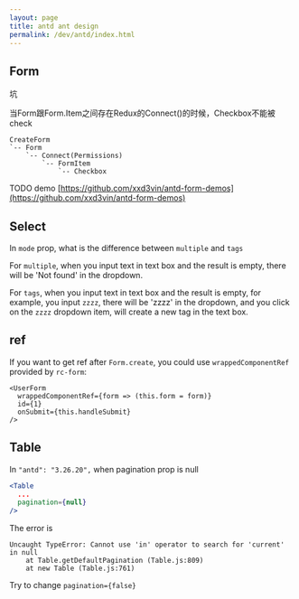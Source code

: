 ```yaml
---
layout: page
title: antd ant design
permalink: /dev/antd/index.html
---
```


## Form

坑

当Form跟Form.Item之间存在Redux的Connect()的时候，Checkbox不能被check

```
CreateForm
`-- Form
    `-- Connect(Permissions)
        `-- FormItem
            `-- Checkbox
```

TODO demo [https://github.com/xxd3vin/antd-form-demos](https://github.com/xxd3vin/antd-form-demos)

## Select

In `mode` prop, what is the difference between `multiple` and `tags`

For `multiple`, when you input text in text box and the result is empty, there will be 'Not found' in the dropdown.

For `tags`, when you input text in text box and the result is empty, for example, you input `zzzz`, there will be 'zzzz' in the dropdown, and you click on the `zzzz` dropdown item, will create a new tag in the text box.

## ref

If you want to get ref after `Form.create`, you could use `wrappedComponentRef` provided by `rc-form`:

```
<UserForm
  wrappedComponentRef={form => (this.form = form)}
  id={1}
  onSubmit={this.handleSubmit}
/>
```

## Table

In `"antd": "3.26.20",` when pagination prop is null

```jsx
<Table
  ...
  pagination={null}
/>
```

The error is

```
Uncaught TypeError: Cannot use 'in' operator to search for 'current' in null
    at Table.getDefaultPagination (Table.js:809)
    at new Table (Table.js:761)
```

Try to change `pagination={false}`
